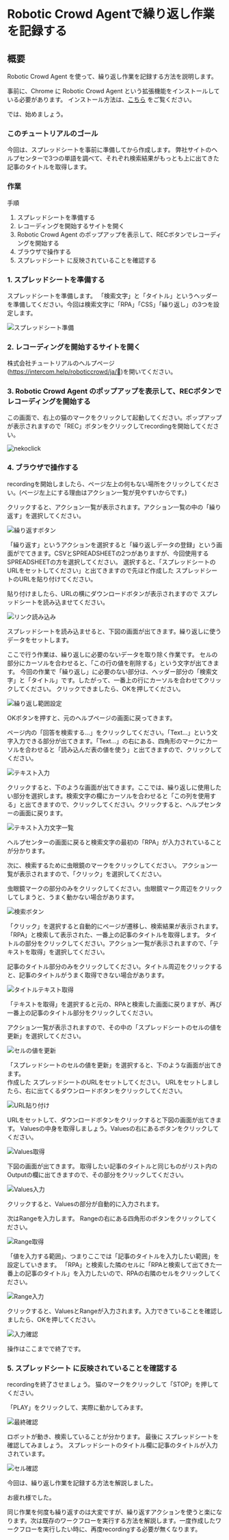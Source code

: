 # Robotic Crowd Agentで繰り返し作業を記録する

## 概要

Robotic Crowd Agent を使って、繰り返し作業を記録する方法を説明します。

事前に、Chrome に Robotic Crowd Agent という拡張機能をインストールしている必要があります。
インストール方法は、[こちら](/robotic-crowd-agent/install-agent) をご覧ください。

では、始めましょう。

### このチュートリアルのゴール

今回は、スプレッドシートを事前に準備してから作成します。
弊社サイトのヘルプセンターで3つの単語を調べて、それぞれ検索結果がもっとも上に出てきた記事のタイトルを取得します。

### 作業

手順  

1. スプレッドシートを準備する
1. レコーディングを開始するサイトを開く
1. Robotic Crowd Agent のポップアップを表示して、RECボタンでレコーディングを開始する
1. ブラウザで操作する
1. スプレッドシート に反映されていることを確認する

### 1. スプレッドシートを準備する

スプレッドシートを準備します。
「検索文字」と「タイトル」というヘッダーを準備してください。今回は検索文字に「RPA」「CSS」「繰り返し」の3つを設定します。

![スプレッドシート準備](../.gitbook/assets/repeat1.png)


### 2. レコーディングを開始するサイトを開く

株式会社チュートリアルのヘルプページ(https://intercom.help/roboticcrowd/ja/)を開いてください。

### 3. Robotic Crowd Agent のポップアップを表示して、RECボタンでレコーディングを開始する

この画面で、右上の猫のマークをクリックして起動してください。ポップアップが表示されますので「REC」ボタンをクリックしてrecordingを開始してください。

![nekoclick](../.gitbook/assets/repeat2.png)  

### 4. ブラウザで操作する

recordingを開始しましたら、ページ左上の何もない場所をクリックしてください。(ページ左上にする理由はアクション一覧が見やすいからです。)

クリックすると、アクション一覧が表示されます。アクション一覧の中の「繰り返す」を選択してください。

![繰り返すボタン](../.gitbook/assets/repeat3.png)

「繰り返す」というアクションを選択すると「繰り返しデータの登録」という画面がでてきます。CSVとSPREADSHEETの2つがありますが、今回使用するSPREADSHEETの方を選択してください。
選択すると、「スプレッドシートのURLをセットしてください」と出てきますので先ほど作成した スプレッドシートのURLを貼り付けてください。

貼り付けましたら、URLの横にダウンロードボタンが表示されますので スプレッドシートを読み込ませてください。

![リンク読み込み](../.gitbook/assets/repeat4.png)  

スプレッドシートを読み込ませると、下図の画面が出てきます。繰り返しに使うデータをセットします。

ここで行う作業は、繰り返しに必要のないデータを取り除く作業です。
セルの部分にカーソルを合わせると、「この行の値を削除する」という文字が出てきます。
今回の作業で「繰り返し」に必要のない部分は、ヘッダー部分の「検索文字」と「タイトル」です。したがって、一番上の行にカーソルを合わせてクリックしてください。
クリックできましたら、OKを押してください。  

![繰り返し範囲設定](../.gitbook/assets/repeat5.png)  

OKボタンを押すと、元のヘルプページの画面に戻ってきます。

ページ内の「回答を検索する...」をクリックしてください。「Text...」という文字入力できる部分が出てきます。「Text...」の右にある、四角形のマークにカーソルを合わせると「読み込んだ表の値を使う」と出てきますので、クリックしてください。

![テキスト入力](../.gitbook/assets/repeat6.png)  

クリックすると、下のような画面が出てきます。ここでは、繰り返しに使用したい部分を選択します。検索文字の欄にカーソルを合わせると「この列を使用する」と出てきますので、クリックしてください。クリックすると、ヘルプセンターの画面に戻ります。

![テキスト入力文字一覧](../.gitbook/assets/repeat7.png)  

ヘルプセンターの画面に戻ると検索文字の最初の「RPA」が入力されていることが分かります。


次に、検索するために虫眼鏡のマークをクリックしてください。
アクション一覧が表示されますので、「クリック」を選択してください。

虫眼鏡マークの部分のみをクリックしてください。虫眼鏡マーク周辺をクリックしてしまうと、うまく動かない場合があります。

![検索ボタン](../.gitbook/assets/repeat8.png)  

「クリック」を選択すると自動的にページが遷移し、検索結果が表示されます。
「RPA」と検索して表示された、一番上の記事のタイトルを取得します。
タイトルの部分をクリックしてください。アクション一覧が表示されますので、「テキストを取得」を選択してください。

記事のタイトル部分のみをクリックしてください。タイトル周辺をクリックすると、記事のタイトルがうまく取得できない場合があります。

![タイトルテキスト取得](../.gitbook/assets/repeat9.png)

「テキストを取得」を選択すると元の、RPAと検索した画面に戻りますが、再び一番上の記事のタイトル部分をクリックしてください。

アクション一覧が表示されますので、その中の「スプレッドシートのセルの値を更新」を選択してください。  

![セルの値を更新](../.gitbook/assets/repeat10.png)

「スプレッドシートのセルの値を更新」を選択すると、下のような画面が出てきます。  
作成した スプレッドシートのURLをセットしてください。
URLをセットしましたら、右に出てくるダウンロードボタンをクリックしてください。

![URL貼り付け](../.gitbook/assets/repeat11.png)

URLをセットして、ダウンロードボタンをクリックすると下図の画面が出てきます。
Valuesの中身を取得しましょう。Valuesの右にあるボタンをクリックしてください。

![Values取得](../.gitbook/assets/repeat12.png)  

下図の画面が出てきます。
取得したい記事のタイトルと同じものがリスト内のOutputの欄に出てきますので、その部分をクリックしてください。

![Values入力](../.gitbook/assets/repeat13.png)  

クリックすると、Valuesの部分が自動的に入力されます。

次はRangeを入力します。
Rangeの右にある四角形のボタンをクリックしてください。

![Range取得](../.gitbook/assets/repeat14.png)

「値を入力する範囲」、つまりここでは「記事のタイトルを入力したい範囲」を設定していきます。
「RPA」と検索した隣のセルに「RPAと検索して出てきた一番上の記事のタイトル」を入力したいので、RPAの右隣のセルをクリックしてください。

![Range入力](../.gitbook/assets/repeat15.png)

クリックすると、ValuesとRangeが入力されます。入力できていることを確認しましたら、OKを押してください。

![入力確認](../.gitbook/assets/repeat16.png)

操作はここまでで終了です。

### 5. スプレッドシート に反映されていることを確認する

recordingを終了させましょう。
猫のマークをクリックして「STOP」を押してください。

「PLAY」をクリックして、実際に動かしてみます。

![最終確認](../.gitbook/assets/repeat17.png)

ロボットが動き、検索していることが分かります。
最後に スプレッドシートを確認してみましょう。
スプレッドシートのタイトル欄に記事のタイトルが入力されています。

![セル確認](../.gitbook/assets/repeat18.png)

今回は、繰り返し作業を記録する方法を解説しました。  

お疲れ様でした。

同じ作業を何度も繰り返すのは大変ですが、繰り返すアクションを使うと楽になります。次は既存のワークフローを実行する方法を解説します。一度作成したワークフローを実行したい時に、再度recordingする必要が無くなります。
